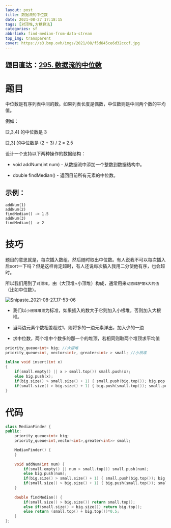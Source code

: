 ```yaml
---
layout: post
title: 数据流的中位数
date: 2021-08-27 17:18:15
tags: [对顶堆,方糖算法]
categories: sf
abbrlink: find-median-from-data-stream
top_img: transparent
cover: https://s3.bmp.ovh/imgs/2021/08/f5d845ce6d32cccf.jpg
---
```


## 题目直达：[295. 数据流的中位数](https://leetcode-cn.com/problems/find-median-from-data-stream/)

# 题目

中位数是有序列表中间的数。如果列表长度是偶数，中位数则是中间两个数的平均值。

例如：

[2,3,4] 的中位数是 3

[2,3] 的中位数是 (2 + 3) / 2 = 2.5

设计一个支持以下两种操作的数据结构：

- void addNum(int num) - 从数据流中添加一个整数到数据结构中。

- double findMedian() - 返回目前所有元素的中位数。

## **示例：**

```
addNum(1)
addNum(2)
findMedian() -> 1.5
addNum(3) 
findMedian() -> 2
```



# 技巧

题目的意思就是，每次插入数组，然后随时取出中位数。有人说我不可以每次插入后sort一下吗？但是这样肯定超时，有人还说每次插入我用二分使他有序，也会超时。

所以我们用到了`对顶堆`，由（大顶堆+小顶堆）构成，通常用来`动态维护第k大的值`（比如中位数）。

![Snipaste_2021-08-27_17-53-06](https://i.loli.net/2021/08/27/CLIwb4HE2NFytZo.png)

- 我们以`小根堆堆顶`为标准，如果插入的数大于它则加入小根堆，否则加入大根堆。

- 当两边元素个数相差超过1，则将多的一边元素弹出，加入少的一边
- 求中位数，两个堆中个数多的那一个的堆顶，若相同则取两个堆顶求平均值

```c++
priority_queue<int> big; //大根堆
priority_queue<int, vector<int>, greater<int> > small; //小根堆 
 
inline void insert(int x)
{
	if(small.empty() || x > small.top()) small.push(x);
    else big.push(x);
    if(big.size() > small.size() + 1) { small.push(big.top()); big.pop(); }
	if(small.size() > big.size() + 1) { big.push(small.top()); small.pop(); }	
} 
```

# 代码

```c++
class MedianFinder {
public:
    priority_queue<int> big;
    priority_queue<int,vector<int>,greater<int>> small;

    MedianFinder() {
    }
    
    void addNum(int num) {
        if(small.empty() || num > small.top()) small.push(num);
        else big.push(num);
        if(big.size() > small.size() + 1) { small.push(big.top()); big.pop(); }
	    if(small.size() > big.size() + 1) { big.push(small.top()); small.pop(); }	
    }
    
    double findMedian() {
        if(small.size() > big.size()) return small.top();
        else if(small.size() < big.size()) return big.top();
        else return (small.top() + big.top())*0.5;
    }
};
```

